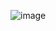 ![image](https://user-images.githubusercontent.com/115593123/197253887-63db75d3-079e-4cc3-9fde-1e4fe712a159.png)
